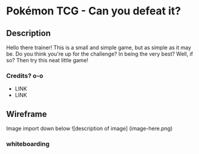 # Pokémon TCG - Can you defeat it?
## Description
Hello there trainer!
This is a small and simple game, but as simple as it may be. Do you think you're up for the challenge?
In being the very best? Well, if so? Then try this neat little game!

### Credits? o-o
- LINK
- LINK

## Wireframe
Image import down below
![description of image] (image-here.png)
### whiteboarding
